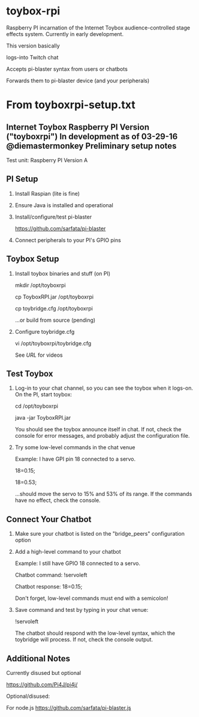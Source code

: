 # toybox-rpi
Raspberry PI incarnation of the Internet Toybox audience-controlled stage effects system.
Currently in early development.

This version basically 

  logs-into Twitch chat
  
  Accepts pi-blaster syntax from users or chatbots
  
  Forwards them to pi-blaster device (and your peripherals)
  
# From toyboxrpi-setup.txt

Internet Toybox Raspberry PI Version ("toyboxrpi")
In development as of 03-29-16 @diemastermonkey
Preliminary setup notes
-----------------------------------------------
Test unit: Raspberry PI Version A

PI Setup
-----------------------------------------------
1. Install Raspian (lite is fine)
2. Ensure Java is installed and operational
3. Install/configure/test pi-blaster

   https://github.com/sarfata/pi-blaster
   
4. Connect peripherals to your PI's GPIO pins

Toybox Setup
-----------------------------------------------
1. Install toybox binaries and stuff (on PI)

   mkdir /opt/toyboxrpi
   
   cp ToyboxRPI.jar /opt/toyboxrpi
   
   cp toybridge.cfg /opt/toyboxrpi

   ...or build from source (pending)
   
2. Configure toybridge.cfg
 

   vi /opt/toyboxrpi/toybridge.cfg
   
   See _URL_ for videos

Test Toybox
-----------------------------------------------
1. Log-in to your chat channel, so you can see
   the toybox when it logs-on. On the PI, start
   toybox:

     cd /opt/toyboxrpi
     
     java -jar ToyboxRPI.jar

   You should see the toybox announce itself in chat.
   If not, check the console for error messages, and
   probably adjust the configuration file.

2. Try some low-level commands in the chat venue

   Example: I have GPI pin 18 connected to a servo.

     18=0.15;
     
     18=0.53;

   ...should move the servo to 15% and 53% of its range.
   If the commands have no effect, check the console.

Connect Your Chatbot
-----------------------------------------------
1. Make sure your chatbot is listed on the
   "bridge_peers" configuration option

2. Add a high-level command to your chatbot

   Example: I still have GPIO 18 connected to a servo.

   Chatbot command:    !servoleft  
   
   Chatbot response:   18=0.15; 

   Don't forget, low-level commands must end with a semicolon!

3. Save command and test by typing in your chat venue:

      !servoleft

   The chatbot should respond with the low-level syntax, which
   the toybridge will process. If not, check the console output. 

Additional Notes
-----------------------------------------------
Currently disused but optional

   https://github.com/Pi4J/pi4j/

   Optional/disused:
   
   For node.js https://github.com/sarfata/pi-blaster.js
